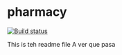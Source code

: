 # pharmacy 

[![Build status](https://build.mobile.azure.com/v0.1/apps/8e9d7c03-c476-4cef-b9d3-2bf2823d87f1/branches/master/badge)](https://mobile.azure.com)


This is teh readme file
A ver que pasa
